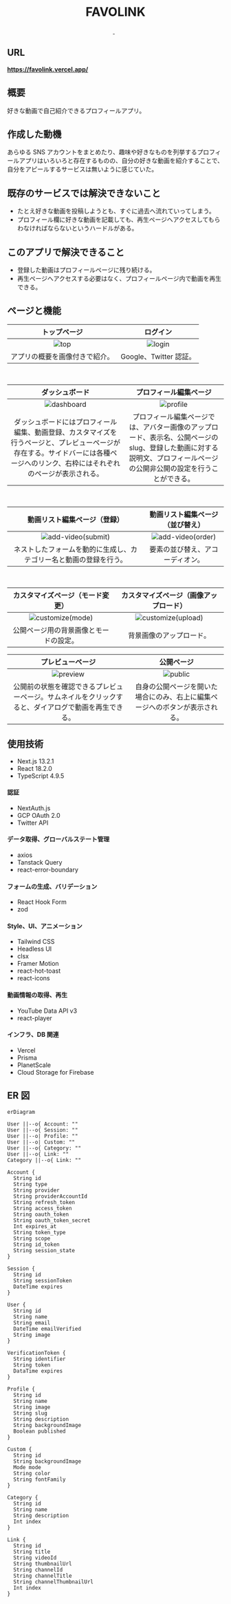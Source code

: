 <h1 align="center">FAVOLINK</h1>

<!-- [![next.js](https://img.shields.io/badge/v13.2.1-blueviolet.svg?style=for-the-badge&logo=Next.js&labelColor=000000&logoWidth=20>)](https://github.com/vercel/next.js/) -->
<!-- [![react](https://img.shields.io/badge/v18.2.0-blue.svg?style=for-the-badge&logo=React&labelColor=000000&logoWidth=20>)](https://github.com/facebook/react) -->

<p align="center">
  <a href="https://github.com/vercel/next.js/">
    <img alt="" src="https://img.shields.io/badge/v13.2.1-blueviolet.svg?style=for-the-badge&logo=Next.js&labelColor=222222&logoWidth=20" />
  </a>
  &nbsp;
  <a href="https://github.com/facebook/react">
    <img alt="" src="https://img.shields.io/badge/v18.2.0-blue.svg?style=for-the-badge&logo=React&labelColor=222222&logoWidth=20" />
  </a>
</p>

## URL

**https://favolink.vercel.app/**

## 概要

好きな動画で自己紹介できるプロフィールアプリ。

## 作成した動機

あらゆる SNS アカウントをまとめたり、趣味や好きなものを列挙するプロフィールアプリはいろいろと存在するものの、自分の好きな動画を紹介することで、自分をアピールするサービスは無いように感じていた。

## 既存のサービスでは解決できないこと

- たとえ好きな動画を投稿しようとも、すぐに過去へ流れていってしまう。
- プロフィール欄に好きな動画を記載しても、再生ページへアクセスしてもらわなければならないというハードルがある。

## このアプリで解決できること

- 登録した動画はプロフィールページに残り続ける。
- 再生ページへアクセスする必要はなく、プロフィールページ内で動画を再生できる。

## ページと機能

|                          トップページ                          |                             ログイン                             |
| :------------------------------------------------------------: | :--------------------------------------------------------------: |
| ![top](https://gyazo.com/b5800773a70dfe20de9f7cfc2b95fd32.gif) | ![login](https://gyazo.com/2727c5f319616ed9341e4f9a02f73a4a.gif) |
|                 アプリの概要を画像付きで紹介。                 |                      Google、Twitter 認証。                      |

<br>

|                                                                                  ダッシュボード                                                                                  |                                                                         プロフィール編集ページ                                                                          |
| :------------------------------------------------------------------------------------------------------------------------------------------------------------------------------: | :---------------------------------------------------------------------------------------------------------------------------------------------------------------------: |
|                                                       ![dashboard](https://gyazo.com/48124e8b04d69e7cb5e0cade89d68b39.gif)                                                       |                                                   ![profile](https://gyazo.com/abd721ede9f7e5392cfad6390d44308a.gif)                                                    |
| ダッシュボードにはプロフィール編集、動画登録、カスタマイズを行うページと、プレビューページが存在する。サイドバーには各種ページへのリンク、右枠にはそれぞれのページが表示される。 | プロフィール編集ページでは、アバター画像のアップロード、表示名、公開ページの slug、登録した動画に対する説明文、プロフィールページの公開非公開の設定を行うことができる。 |

<br>

|                         動画リスト編集ページ（登録）                         |                      動画リスト編集ページ（並び替え）                       |
| :--------------------------------------------------------------------------: | :-------------------------------------------------------------------------: |
| ![add-video(submit)](https://gyazo.com/f4cebff24935349dd6df1d86ab421801.gif) | ![add-video(order)](https://gyazo.com/91814ba69dda9e09e6b5f6b282b9b194.gif) |
|      ネストしたフォームを動的に生成し、カテゴリー名と動画の登録を行う。      |                      要素の並び替え、アコーディオン。                       |

<br>

|                      カスタマイズページ（モード変更）                      |                    カスタマイズページ（画像アップロード）                    |
| :------------------------------------------------------------------------: | :--------------------------------------------------------------------------: |
| ![customize(mode)](https://gyazo.com/b2569f470ceb6b42a5e04b36d98580a6.gif) | ![customize(upload)](https://gyazo.com/b5f579538ece489d81b925d0832d5f1c.gif) |
|                   公開ページ用の背景画像とモードの設定。                   |                           背景画像のアップロード。                           |

|                                           プレビューページ                                           |                                  公開ページ                                  |
| :--------------------------------------------------------------------------------------------------: | :--------------------------------------------------------------------------: |
|                  ![preview](https://gyazo.com/3d84788d25818f7fe307d95b0e228750.gif)                  |      ![public](https://gyazo.com/6c9f914048c19122de8756700d2badac.gif)       |
| 公開前の状態を確認できるプレビューページ。サムネイルをクリックすると、ダイアログで動画を再生できる。 | 自身の公開ページを開いた場合にのみ、右上に編集ページへのボタンが表示される。 |

## 使用技術

- Next.js 13.2.1
- React 18.2.0
- TypeScript 4.9.5

#### 認証

- NextAuth.js
- GCP OAuth 2.0
- Twitter API

#### データ取得、グローバルステート管理

- axios
- Tanstack Query
- react-error-boundary

#### フォームの生成、バリデーション

- React Hook Form
- zod

#### Style、UI、アニメーション

- Tailwind CSS
- Headless UI
- clsx
- Framer Motion
- react-hot-toast
- react-icons

#### 動画情報の取得、再生

- YouTube Data API v3
- react-player

#### インフラ、DB 関連

- Vercel
- Prisma
- PlanetScale
- Cloud Storage for Firebase

## ER 図

```mermaid
erDiagram

User ||--o{ Account: ""
User ||--o{ Session: ""
User ||--o| Profile: ""
User ||--o| Custom: ""
User ||--o{ Category: ""
User ||--o{ Link: ""
Category ||--o{ Link: ""

Account {
  String id
  String type
  String provider
  String providerAccountId
  String refresh_token
  String access_token
  String oauth_token
  String oauth_token_secret
  Int expires_at
  String token_type
  String scope
  String id_token
  String session_state
}

Session {
  String id
  String sessionToken
  DateTime expires
}

User {
  String id
  String name
  String email
  DateTime emailVerified
  String image
}

VerificationToken {
  String identifier
  String token
  DataTime expires
}

Profile {
  String id
  String name
  String image
  String slug
  String description
  String backgroundImage
  Boolean published
}

Custom {
  String id
  String backgroundImage
  Mode mode
  String color
  String fontFamily
}

Category {
  String id
  String name
  String description
  Int index
}

Link {
  String id
  String title
  String videoId
  String thumbnailUrl
  String channelId
  String channelTitle
  String channelThumbnailUrl
  Int index
}
```
